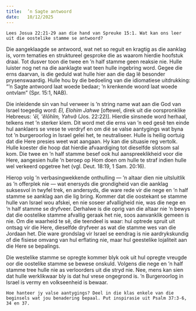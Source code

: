 ```yaml
---
title:  ’n Sagte antwoord
date:   10/12/2025
---
```


`Lees Josua 22:21-29 aan die hand van Spreuke 15:1. Wat kan ons leer uit die oostelike stamme se antwoord?`

Die aangeklaagde se antwoord, wat net so reguit en kragtig as die aanklag is, vorm tematies en struktureel gesproke die as waarom hierdie hoofstuk draai. Tot dusver toon die twee en ’n half stamme geen reaksie nie. Hulle luister nog net na die aanklagte wat teen hulle ingebring word. Gegee die erns daarvan, is die geduld wat hulle hier aan die dag lê besonder prysenswaardig. Hulle hou by die bedoeling van die idiomatiese uitdrukking: “’n Sagte antwoord laat woede bedaar; ’n krenkende woord laat woede ontvlam” (Spr. 15:1, NAB).

Die inleidende sin van hul verweer is ’n string name wat aan die God van Israel toegedig word: _El, Elohim Jahwe_ [oftewel, direk uit die oorspronklike Hebreeus: _'ēl, 'ĕlōhîm, Yəhvâ_ (Jos. 22:22)]. Hierdie sinsnede word herhaal, telkens met ’n sterker klem. Dit word met die erns van ’n eed gesê ten einde hul aanklaers se vrese te verdryf en om dié se valse aantygings wat byna tot ’n burgeroorlog in Israel gelei het, te neutraliseer. Hulle is heilig oortuig dat die Here presies weet wat aangaan. Hy kan die situasie reg vertolk. Hulle koester die hoop dat hierdie afvaardiging tot dieselfde slotsom sal kom. Die twee en ’n half stamme besef ook hul aanspreeklikheid voor die Here, aangesien hulle ’n beroep op Hom doen om hulle te straf indien hulle wel verkeerd opgetree het (vgl. Deut. 18:19, 1 Sam. 20:16).

Hierop volg ’n verbasingwekkende onthulling — ’n altaar dien nie uitsluitlik as ’n offerplek nie — wat enersyds die grondigheid van die aanklag suksesvol in twyfel trek, en andersyds, die ware rede vir die nege en ’n half stamme se aanklag aan die lig bring. Kommer dat die oostekant se stamme hulle van Israel wou afskei, en nie soseer afvalligheid nie, was die nege en ’n half stamme se dryfveer. Derhalwe is die oprig van die altaar nie ’n bewys dat die oostelike stamme afvallig geraak het nie, soos aanvanklik gemeen is nie. Om die waarheid te sê, die teendeel is waar: hul optrede spruit uit ontsag vir die Here, dieselfde dryfveer as wat die stamme wes van die Jordaan het. Die ware grondslag vir Israel se eendrag is nie aardrykskundig of die fisiese omvang van hul erflating nie, maar hul geestelike lojaliteit aan die Here se bepalings.

Die westelike stamme se opregte kommer blyk ook uit hul opregte vreugde oor die oostelike stamme se bewese onskuld. Volgens die nege en ’n half stamme tree hulle nie as verloorders uit die stryd nie. Nee, mens kan sien dat hulle werklikwaar bly is dat hul vrese ongegrond is. ’n Burgeroorlog in Israel is vermy en volkseenheid is bewaar.

`Hoe hanteer jy valse aantygings? Deel in die klas enkele van die beginsels wat jou benadering bepaal. Put inspirasie uit Psalm 37:3-6, 34 en 37.`